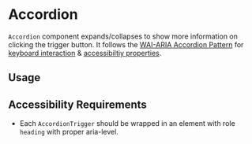 # Accordion

`Accordion` component expands/collapses to show more information on clicking the
trigger button. It follows the
[WAI-ARIA Accordion Pattern](https://www.w3.org/TR/wai-aria-practices-1.2/#accordion)
for
[keyboard interaction](https://www.w3.org/TR/wai-aria-practices-1.2/#keyboard-interaction)
&
[accessibiltiy properties](https://www.w3.org/TR/wai-aria-practices-1.2/#wai-aria-roles-states-and-properties).

<!-- INJECT_TOC -->

## Usage

<!-- IMPORT_EXAMPLE src/accordion/stories/templates/AccordionBasicJsx.ts -->

<!-- CODESANDBOX
link_title: Accordion
js: src/accordion/stories/templates/AccordionBasicJsx.ts
-->

<!-- CODESANDBOX
link_title: Accordion Styled
js: src/accordion/stories/templates/AccordionStyledJsx.ts
css: src/accordion/stories/templates/AccordionStyledCss.ts
-->

## Accessibility Requirements

- Each `AccordionTrigger` should be wrapped in an element with role `heading`
  with proper aria-level.

<!-- INJECT_COMPOSITION src/accordion -->

<!-- INJECT_PROPS src/accordion -->
